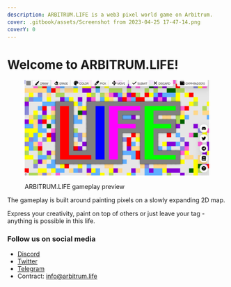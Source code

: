 ```yaml
---
description: ARBITRUM.LIFE is a web3 pixel world game on Arbitrum.
cover: .gitbook/assets/Screenshot from 2023-04-25 17-47-14.png
coverY: 0
---
```


# Welcome to ARBITRUM.LIFE!

<figure><img src=".gitbook/assets/Screenshot from 2023-04-25 17-44-52.png" alt=""><figcaption><p>ARBITRUM.LIFE gameplay preview</p></figcaption></figure>

The gameplay is built around painting pixels on a slowly expanding 2D map.

Express your creativity, paint on top of others or just leave your tag - anything is possible in this life.

### Follow us on social media

* [Discord](https://discord.gg/ZqvNSncjWY)
* [Twitter](https://twitter.com/Arbitrum\_Life)
* [Telegram](https://t.me/arbitrum\_life)
* Contract: info@arbitrum.life
